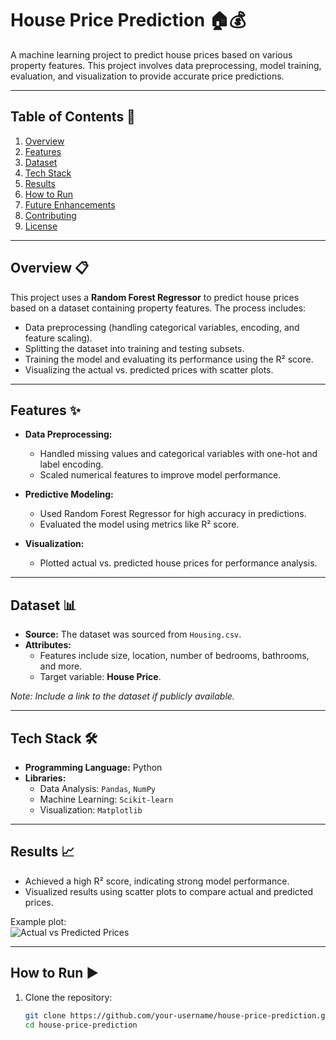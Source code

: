 # House Price Prediction 🏠💰

A machine learning project to predict house prices based on various property features. This project involves data preprocessing, model training, evaluation, and visualization to provide accurate price predictions.

---

## Table of Contents 📑
1. [Overview](#overview)
2. [Features](#features)
3. [Dataset](#dataset)
4. [Tech Stack](#tech-stack)
5. [Results](#results)
6. [How to Run](#how-to-run)
7. [Future Enhancements](#future-enhancements)
8. [Contributing](#contributing)
9. [License](#license)

---

## Overview 📋

This project uses a **Random Forest Regressor** to predict house prices based on a dataset containing property features. The process includes:
- Data preprocessing (handling categorical variables, encoding, and feature scaling).
- Splitting the dataset into training and testing subsets.
- Training the model and evaluating its performance using the R² score.
- Visualizing the actual vs. predicted prices with scatter plots.

---

## Features ✨
- **Data Preprocessing:**
  - Handled missing values and categorical variables with one-hot and label encoding.
  - Scaled numerical features to improve model performance.
  
- **Predictive Modeling:**
  - Used Random Forest Regressor for high accuracy in predictions.
  - Evaluated the model using metrics like R² score.

- **Visualization:**
  - Plotted actual vs. predicted house prices for performance analysis.

---

## Dataset 📊
- **Source:** The dataset was sourced from `Housing.csv`.
- **Attributes:**
  - Features include size, location, number of bedrooms, bathrooms, and more.
  - Target variable: **House Price**.

*Note: Include a link to the dataset if publicly available.*

---

## Tech Stack 🛠️
- **Programming Language:** Python  
- **Libraries:** 
  - Data Analysis: `Pandas`, `NumPy`
  - Machine Learning: `Scikit-learn`
  - Visualization: `Matplotlib`

---

## Results 📈
- Achieved a high R² score, indicating strong model performance.
- Visualized results using scatter plots to compare actual and predicted prices.

Example plot:  
![Actual vs Predicted Prices](https://github.com/user-attachments/assets/013bef56-3481-4666-8aed-21c3e76f79e4)

---

## How to Run ▶️

1. Clone the repository:
   ```bash
   git clone https://github.com/your-username/house-price-prediction.git
   cd house-price-prediction
